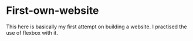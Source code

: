 # First-own-website
This here is basically my first attempt on building a website. I practised the use of flexbox with it.
